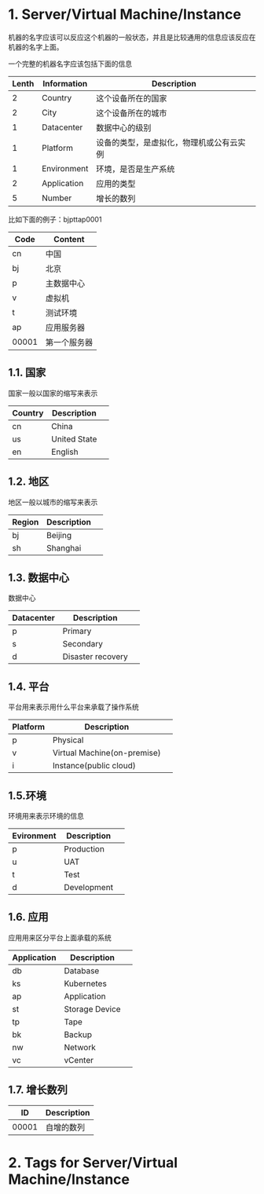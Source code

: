 # 1. Server/Virtual Machine/Instance

机器的名字应该可以反应这个机器的一般状态，并且是比较通用的信息应该反应在机器的名字上面。

一个完整的机器名字应该包括下面的信息

| Lenth | Information | Description                              |
| ----- | ----------- | ---------------------------------------- |
| 2     | Country     | 这个设备所在的国家                       |
| 2     | City        | 这个设备所在的城市                       |
| 1     | Datacenter  | 数据中心的级别                           |
| 1     | Platform    | 设备的类型，是虚拟化，物理机或公有云实例 |
| 1     | Environment | 环境，是否是生产系统                     |
| 2     | Application | 应用的类型                               |
| 5     | Number      | 增长的数列                               |

比如下面的例子：bjpttap0001

| Code  | Content      |
| ----- | ------------ |
| cn    | 中国         |
| bj    | 北京         |
| p     | 主数据中心   |
| v     | 虚拟机       |
| t     | 测试环境     |
| ap    | 应用服务器   |
| 00001 | 第一个服务器 |



## 1.1. 国家

国家一般以国家的缩写来表示

| Country | Description  |      |
| ------- | ------------ | ---- |
| cn      | China        |      |
| us      | United State |      |
| en      | English      |      |



## 1.2. 地区

地区一般以城市的缩写来表示

| Region | Description |      |
| ------ | ----------- | ---- |
| bj     | Beijing     |      |
| sh     | Shanghai    |      |



## 1.3. 数据中心

数据中心

| Datacenter | Description       |      |
| ---------- | ----------------- | ---- |
| p          | Primary           |      |
| s          | Secondary         |      |
| d          | Disaster recovery |      |



## 1.4. 平台

平台用来表示用什么平台来承载了操作系统

| Platform | Description                 |      |
| -------- | --------------------------- | ---- |
| p        | Physical                    |      |
| v        | Virtual Machine(on-premise) |      |
| i        | Instance(public cloud)      |      |



## 1.5.环境

环境用来表示环境的信息

| Evironment | Description |      |
| ---------- | ----------- | ---- |
| p          | Production  |      |
| u          | UAT         |      |
| t          | Test        |      |
| d          | Development |      |



## 1.6. 应用

应用用来区分平台上面承载的系统

| Application | Description    |      |
| ----------- | -------------- | ---- |
| db          | Database       |      |
| ks          | Kubernetes     |      |
| ap          | Application    |      |
| st          | Storage Device |      |
| tp          | Tape           |      |
| bk          | Backup         |      |
| nw          | Network        |      |
| vc          | vCenter        |      |



## 1.7. 增长数列



| ID    | Description |
| ----- | ----------- |
| 00001 | 自增的数列  |



# 2. Tags for Server/Virtual Machine/Instance
